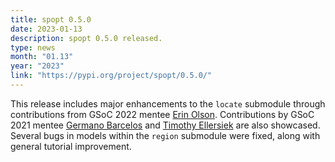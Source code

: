 ```yaml
---
title: spopt 0.5.0
date: 2023-01-13
description: spopt 0.5.0 released. 
type: news
month: "01.13"
year: "2023"
link: "https://pypi.org/project/spopt/0.5.0/"
---
```

This release includes major enhancements to the `locate` submodule through contributions from GSoC 2022 mentee [Erin Olson](https://github.com/erinrolson). Contributions by GSoC 2021 mentee [Germano Barcelos](https://github.com/gegen07) and [Timothy Ellersiek](https://github.com/TimMcCauley) are also showcased. Several bugs in models within the `region` submodule were fixed, along with general tutorial improvement.
